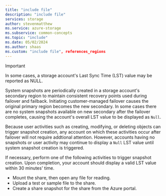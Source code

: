 ```yaml
---
title: "include file"
description: "include file"
services: storage
author: stevenmatthew
ms.service: azure-storage
ms.subservice: common-concepts
ms.topic: "include"
ms.date: 05/02/2024
ms.author: shaas
ms.custom: "include file", references_regions
---
```


> [!IMPORTANT]
> In some cases, a storage account's Last Sync Time (LST) value may be reported as NULL. 

System snapshots are periodically created in a storage account's secondary region to maintain consistent recovery points used during failover and failback. Initiating customer-managed failover causes the original primary region becomes the new secondary. In some cases there are no system snapshots available on new secondary after the failover completes, causing the account's overall LST value to be displayed as `Null`.

Because user activities such as creating, modifying, or deleting objects can trigger snapshot creation, any account on which these activities occur after failover will not require addtional attention. However, accounts having no snapshots or user activity may continue to display a `Null` LST value until system snapshot creation is triggered.

If necessary, perform one of the following activities to trigger snapshot creation. Upon completion, your account should display a valid LST value within 30 minutes' time.

- Mount the share, then open any file for reading.
- Upload a test or sample file to the share.
- Create a share snapshot for the share from the Azure portal.
